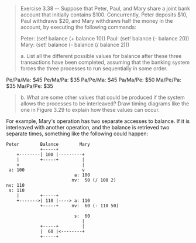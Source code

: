 > Exercise 3.38 -- Suppose that Peter, Paul, and Mary share a joint
> bank account that initially contains $100. Concurrently, Peter
> deposits $10, Paul withdraws $20, and Mary withdraws half the money
> in the account, by executing the following commands:
>
> Peter: (set! balance (+ balance 10))
> Paul: (set! balance (- balance 20))
> Mary: (set! balance (- balance (/ balance 2)))
>
> a. List all the different possible values for balance after these three
> transactions have been completed, assuming that the banking
> system forces the three processes to run sequentially in some
> order.

Pe/Pa/Ma: $45
Pe/Ma/Pa: $35
Pa/Pe/Ma: $45
Pa/Ma/Pe: $50
Ma/Pe/Pa: $35
Ma/Pa/Pe: $35

> b. What are some other values that could be produced if the system
> allows the processes to be interleaved? Draw timing diagrams
> like the one in Figure 3.29 to explain how these values
> can occur.

For example, Mary's operation has two separate accesses to balance. If
it is interleaved with another operation, and the balance is retrieved
two separate times, something like the following could happen:

```
Peter        Balance        Mary
             +-----+
    +--------| 100 |---------+
    |        +-----+         |
    v                        |
 a: 100                      v
                          a: 100
                         nv:  50 (/ 100 2)
nv: 110
 s: 110
    |        +-----+
    +------->| 110 |----> a: 110
             +-----+     nv:  60 (- 110 50)

                          s:  60
                             |
             +-----+         |
             |  60 |<--------+
             +-----+
```
